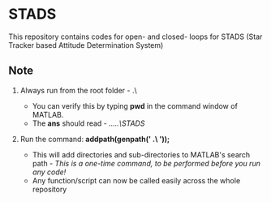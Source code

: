 # STADS
This repository contains codes for open- and closed- loops for STADS (Star Tracker based Attitude Determination System)

## Note

1. Always run from the root folder - .\
    * You can verify this by typing **pwd** in the command window of MATLAB.
    * The **ans** should read - *.....\STADS*

1. Run the command:
    **addpath(genpath(' .\ '));**
    * This will add directories and sub-directories to MATLAB's search path - *This is a one-time command, to be performed before you run any code!*
    * Any function/script can now be called easily across the whole repository